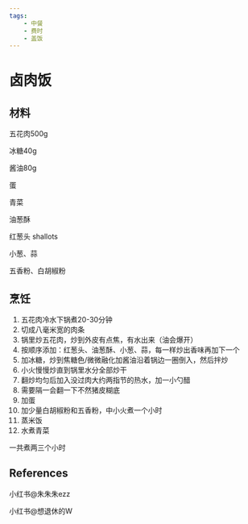 ```yaml
---
tags:
    - 中餐
    - 费时
    - 盖饭
---
```


# 卤肉饭

<!-- Cuisines: Chinese (../Cuisines%202683acb9145881339d1be323309a78c0/Chinese%202683acb91458817fb329d1f2c85165bf.md)
Total Mins: 210
Ingredients: 五花肉 (../Ingredients%202683acb9145881b09f9ff03510a614b3/%E4%BA%94%E8%8A%B1%E8%82%89%202693acb9145880758fe0d64f337dbcaa.md)
Status: Trying out

[https://www.notion.so](https://www.notion.so) -->

## 材料

五花肉500g

冰糖40g

酱油80g

蛋

青菜

油葱酥

红葱头 shallots

小葱、蒜

五香粉、白胡椒粉

## 烹饪

1. 五花肉冷水下锅煮20-30分钟
2. 切成八毫米宽的肉条
3. 锅里炒五花肉，炒到外皮有点焦，有水出来（油会爆开）
4. 按顺序添加：红葱头、油葱酥、小葱、蒜，每一样炒出香味再加下一个
5. 加冰糖，炒到焦糖色/微微融化加酱油沿着锅边一圈倒入，然后拌炒
6. 小火慢慢炒直到锅里水分全部炒干
7. 翻炒均匀后加入没过肉大约两指节的热水，加一小勺醋
8. 需要隔一会翻一下不然猪皮糊底
9. 加蛋
10. 加少量白胡椒粉和五香粉，中小火煮一个小时
11. 蒸米饭
12. 水煮青菜

一共煮两三个小时

## References

小红书@朱朱朱ezz

小红书@想退休的W